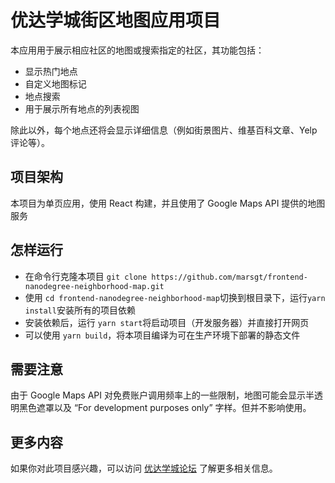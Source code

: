 # 优达学城街区地图应用项目

本应用用于展示相应社区的地图或搜索指定的社区，其功能包括：

- 显示热门地点
- 自定义地图标记
- 地点搜索
- 用于展示所有地点的列表视图

除此以外，每个地点还将会显示详细信息（例如街景图片、维基百科文章、Yelp 评论等）。

## 项目架构
本项目为单页应用，使用 React 构建，并且使用了 Google Maps API 提供的地图服务

## 怎样运行
- 在命令行克隆本项目 `git clone https://github.com/marsgt/frontend-nanodegree-neighborhood-map.git`
- 使用 `cd frontend-nanodegree-neighborhood-map`切换到根目录下，运行`yarn install`安装所有的项目依赖
- 安装依赖后，运行 `yarn start`将启动项目（开发服务器）并直接打开网页
- 可以使用 `yarn build`，将本项目编译为可在生产环境下部署的静态文件

## 需要注意
由于 Google Maps API 对免费账户调用频率上的一些限制，地图可能会显示半透明黑色遮罩以及 “For development purposes only” 字样。但并不影响使用。

## 更多内容
如果你对此项目感兴趣，可以访问 [优达学城论坛](https://discussions.youdaxue.com/c/fend/nd001-neighborhood-map-project) 了解更多相关信息。